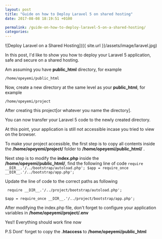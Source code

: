 ```yaml
---
layout: post
title: "Guide on how to Deploy Laravel 5 on shared hosting"
date: 2017-08-08 18:19:51 +0100

permalink: /guide-on-how-to-deploy-laravel-5-on-a-shared-hosting/
categories:
---
```


![Deploy Laravel on a Shared Hosting]({{ site.url }}/assets/image/laravel.jpg)

In this post, I'd like to show you how to deploy your Laravel 5 application, safe and secure on a shared hosting.

Am assuming you have **public_html** directory, for example

`/home/opeyemi/public_html`

Now, create a new directory at the same level as your **public_html**, for example

`/home/opeyemi/project`

After creating this project[or whatever you name the directory].

You can now transfer your Laravel 5 code to the newly created directory.

At this point, your application is still not accessible incase you tried to view on the browser.

To make your project accessible, the first step is to copy all contents inside the **/home/opeyemi/project/** folder to **/home/opeyemi/public_html/** .

Next step is to modify the **index.php** inside the **/home/opeyemi/public_html/**, find the following line of code
`
require __DIR__.'/../bootstrap/autoload.php';
$app = require_once __DIR__.'/../bootstrap/app.php';
`

Update the line of code to the correct paths as following

`
require __DIR__.'/../project/bootstrap/autoload.php';`

`$app = require_once __DIR__.'/../project/bootstrap/app.php';
`

After modifying the index.php file, don't forget to configure your application variables in **/home/opeyemi/project/.env**

Yes!! Everything should work fine now

P.S Dont' forget to copy the **.htaccess** to **/home/opeyemi/public_html**
